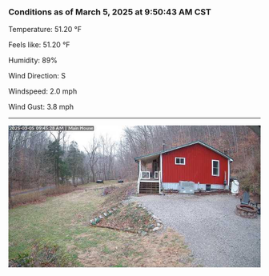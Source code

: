 ### Conditions as of March 5, 2025 at 9:50:43 AM CST 

Temperature: 51.20 &deg;F

Feels like: 51.20 &deg;F

Humidity: 89%

Wind Direction: S

Windspeed: 2.0 mph

Wind Gust: 3.8 mph

---

<img src="./images/latest.jpeg"/>

